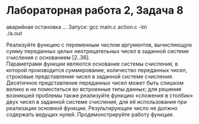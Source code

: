 # Лабораторная работа 2, Задача 8
аварийная остановка ...
Запуск: gcc main.c action.c -lm  
./a.out  


Реализуйте функцию с переменным числом аргументов, вычисляющую сумму
переданных целых неотрицательных чисел в заданной системе счисления с
основанием [2..36].  
Параметрами функции являются основание системы счисления, в
которой производится суммирование, количество переданных чисел, строковые
представления чисел в заданной системе счисления. Десятичное представление
переданных чисел может быть слишком велико и не поместиться во встроенные типы
данных; для решения возникшей проблемы также реализуйте функцию «сложения в
столбик» двух чисел в заданной системе счисления, для её использования при
реализации основной функции. Результирующее число не должно содержать ведущих
нулей. Продемонстрируйте работу функции.

